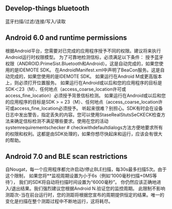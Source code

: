 ## Develop-things bluetooth
蓝牙扫描/过滤/连接/写入/读取

## Android 6.0 and runtime permissions
根据Android平台，您需要对已完成的应用程序授予不同的权限。建议将来执行Android运行时权限模型。
为了可靠地检测信标，必须满足以下条件：
授予蓝牙权限（ANDROID.PrimeSist.Bluetooth和Android）。这是自动完成的，如果您使用的是IDEMOTE SDK。
在AndroidManifest.xml中声明了BeaCon服务。这是自动完成的，如果您使用的是IDEMOTE SDK。
如果运行在Android M或更高版本上，则必须打开位置服务。
如果运行在Android或以后和您的应用程序的目标是SDK＜23（M）、任何地点（access_coarse_location许可或access_fine_location）必须授予背景信标检测。
如果运行在Android或以后和您的应用程序的目标是SDK > = 23（M）、任何地点（access_coarse_location许可或access_fine_location必须授予。
听起来很难？别担心。SDK有时会在设备日志中发出警告，指定丢失的内容。您可以使用StaseRealStutsSeCKECK检查方法来确定信标检测不满足哪些要求。使用在您的活动systemrequirementschecker # checkwithdefaultdialogs方法方便地要求所有的权限和权利。这都是由SDK处理的，如果你想尽快起床和运行，应该会有很大的帮助。

## Android 7.0 and BLE scan restrictions
自Nougat，每一个应用程序都允许启动/停止BLE扫描，每30s最多扫描5次。由于这个限制，
如果您将**监视周期设置为小于6s（例如‘1000毫秒扫描+0MS等待’）， 我们的SDK将自动将扫描时间设置为“6000毫秒”。
你仍然应该正确地进入/退出结果。我们强烈建议您根据Android N.验证您的监控周期。
此限制不影响测距次-当在前台运行时，您的测距将根据您宣布的周期提供恒定的结果。唯一的变化是扫描在整个测距过程中不断地运行，这将耗尽。
